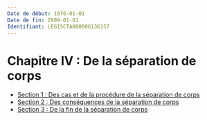 ```yaml
---
Date de début: 1976-01-01
Date de fin: 2999-01-01
Identifiant: LEGISCTA000006136157
---
```


<h1>Chapitre IV : De la séparation de corps</h1>

- [Section 1 : Des cas et de la procédure de la séparation de corps](section_1/README.md)
- [Section 2 : Des conséquences de la séparation de corps](section_2/README.md)
- [Section 3 : De la fin de la séparation de corps](section_3/README.md)
